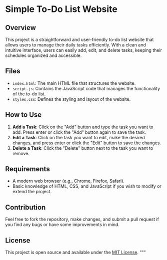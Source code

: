# Simple To-Do List Website

## Overview
This project is a straightforward and user-friendly to-do list website that allows users to manage their daily tasks efficiently. With a clean and intuitive interface, users can easily add, edit, and delete tasks, keeping their schedules organized and accessible.

## Files
- `index.html`: The main HTML file that structures the website.
- `script.js`: Contains the JavaScript code that manages the functionality of the to-do list.
- `styles.css`: Defines the styling and layout of the website.

## How to Use
1. **Add a Task**: Click on the "Add" button and type the task you want to add. Press enter or click the "Add" button again to save the task.
2. **Edit a Task**: Click on the task you want to edit, make the desired changes, and press enter or click the "Edit" button to save the changes.
3. **Delete a Task**: Click the "Delete" button next to the task you want to remove.

## Requirements
- A modern web browser (e.g., Chrome, Firefox, Safari).
- Basic knowledge of HTML, CSS, and JavaScript if you wish to modify or extend the project.

## Contribution
Feel free to fork the repository, make changes, and submit a pull request if you find any bugs or have some improvements in mind.

## License
This project is open source and available under the [MIT License](LICENSE).
"""

